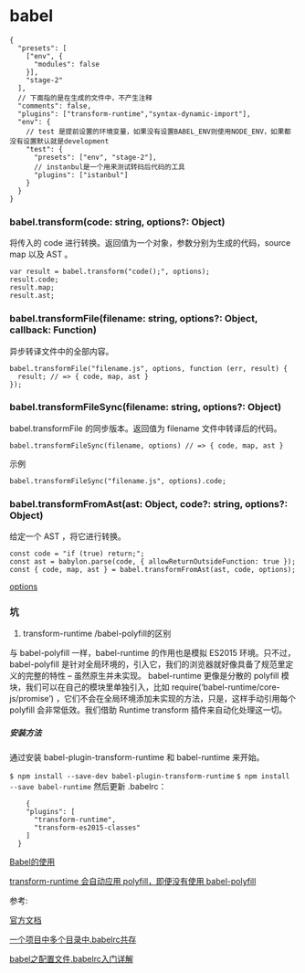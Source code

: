 # babel

```
{
  "presets": [
    ["env", {
      "modules": false
    }],
    "stage-2"
  ],
  // 下面指的是在生成的文件中，不产生注释
  "comments": false,
  "plugins": ["transform-runtime","syntax-dynamic-import"],
  "env": {
    // test 是提前设置的环境变量，如果没有设置BABEL_ENV则使用NODE_ENV，如果都没有设置默认就是development
    "test": {
      "presets": ["env", "stage-2"],
      // instanbul是一个用来测试转码后代码的工具
      "plugins": ["istanbul"]
    }
  }
}
```


### babel.transform(code: string, options?: Object)

将传入的 code 进行转换。返回值为一个对象，参数分别为生成的代码，source map 以及 AST 。

```
var result = babel.transform("code();", options);
result.code;
result.map;
result.ast;
```


### babel.transformFile(filename: string, options?: Object, callback: Function)
异步转译文件中的全部内容。

```
babel.transformFile("filename.js", options, function (err, result) {
  result; // => { code, map, ast }
});
```

### babel.transformFileSync(filename: string, options?: Object)
babel.transformFile 的同步版本。返回值为 filename 文件中转译后的代码。
```
babel.transformFileSync(filename, options) // => { code, map, ast }
```
示例
```
babel.transformFileSync("filename.js", options).code;

```
### babel.transformFromAst(ast: Object, code?: string, options?: Object)
给定一个 AST ，将它进行转换。
```
const code = "if (true) return;";
const ast = babylon.parse(code, { allowReturnOutsideFunction: true });
const { code, map, ast } = babel.transformFromAst(ast, code, options);
```

[options](https://www.babeljs.cn/docs/usage/api/)

### 坑
1. transform-runtime /babel-polyfill的区别

与 babel-polyfill 一样，babel-runtime 的作用也是模拟 ES2015 环境。只不过，babel-polyfill 是针对全局环境的，引入它，我们的浏览器就好像具备了规范里定义的完整的特性 – 虽然原生并未实现。
babel-runtime 更像是分散的 polyfill 模块，我们可以在自己的模块里单独引入，比如 require(‘babel-runtime/core-js/promise’) ，它们不会在全局环境添加未实现的方法，只是，这样手动引用每个 polyfill 会非常低效。我们借助 Runtime transform 插件来自动化处理这一切。

##### 安装方法
通过安装 babel-plugin-transform-runtime 和 babel-runtime 来开始。

`$ npm install --save-dev babel-plugin-transform-runtime`
`$ npm install --save babel-runtime`
然后更新 .babelrc：
```
    {
    "plugins": [
      "transform-runtime",
      "transform-es2015-classes"
    ]
  }
```

[Babel的使用](https://segmentfault.com/a/1190000008159877)

[transform-runtime 会自动应用 polyfill，即便没有使用 babel-polyfill](https://github.com/lmk123/blog/issues/45)


参考:

[官方文档](https://www.babeljs.cn/docs/usage/api/)

[一个项目中多个目录中.babelrc共存](http://imweb.io/topic/595bcf77d6ca6b4f0ac71f16)

[babel之配置文件.babelrc入门详解](https://juejin.im/post/5a79adeef265da4e93116430)